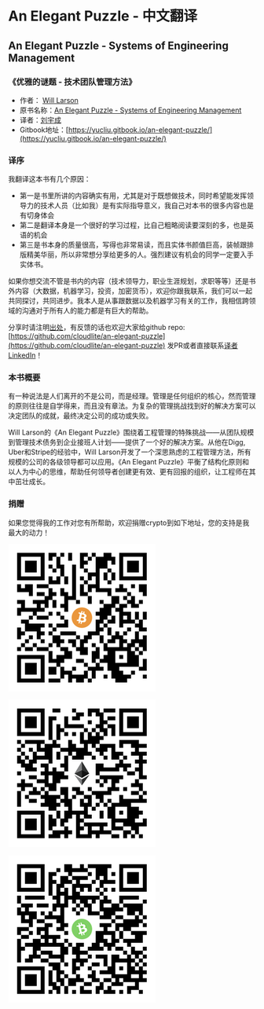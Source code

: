 # An Elegant Puzzle - 中文翻译

## An Elegant Puzzle - Systems of Engineering Management

### 《优雅的谜题 - 技术团队管理方法》

* 作者： [Will Larson](https://www.linkedin.com/in/will-larson-a44b543/)
* 原书名称：[An Elegant Puzzle - Systems of Engineering Management](https://www.amazon.com/Elegant-Puzzle-Systems-Engineering-Management/dp/1732265186/ref=sr_1_1?dchild=1&keywords=an+elegant+puzzle&qid=1619663562&sr=8-1)
* 译者：[刘宇成](https://www.linkedin.com/in/liuyucheng/)
* Gitbook地址：[https://yucliu.gitbook.io/an-elegant-puzzle/](https://yucliu.gitbook.io/an-elegant-puzzle/)

### 译序

我翻译这本书有几个原因：

* 第一是书里所讲的内容确实有用，尤其是对于既想做技术，同时希望能发挥领导力的技术人员（比如我）是有实际指导意义，我自己对本书的很多内容也是有切身体会
* 第二是翻译本身是一个很好的学习过程，比自己粗略阅读要深刻的多，也是英语的机会
* 第三是书本身的质量很高，写得也非常易读，而且实体书颜值巨高，装帧跟排版精美华丽，所以非常想分享给更多的人。强烈建议有机会的同学一定要入手实体书。 

如果你想交流不管是书内的内容（技术领导力，职业生涯规划，求职等等）还是书外内容（大数据，机器学习，投资，加密货币），欢迎你跟我联系，我们可以一起共同探讨，共同进步。我本人是从事跟数据以及机器学习有关的工作，我相信跨领域的沟通对于所有人的能力都是有巨大的帮助。

分享时请注明[出处](https://yucliu.gitbook.io/an-elegant-puzzle/)，有反馈的话也欢迎大家给github repo: [https://github.com/cloudlite/an-elegant-puzzle](https://github.com/cloudlite/an-elegant-puzzle) 发PR或者直接联系[译者LinkedIn](https://www.linkedin.com/in/liuyucheng/)！

### 本书概要

有一种说法是人们离开的不是公司，而是经理。管理是任何组织的核心，然而管理的原则往往是自学得来，而且没有章法。为复杂的管理挑战找到好的解决方案可以决定团队的成就，最终决定公司的成功或失败。

Will Larson的《An Elegant Puzzle》围绕着工程管理的特殊挑战——从团队规模到管理技术债务到企业接班人计划——提供了一个好的解决方案。从他在Digg, Uber和Stripe的经验中，Will Larson开发了一个深思熟虑的工程管理方法，所有规模的公司的各级领导都可以应用。《An Elegant Puzzle》平衡了结构化原则和以人为中心的思维，帮助任何领导者创建更有效、更有回报的组织，让工程师在其中茁壮成长。

### 捐赠

如果您觉得我的工作对您有所帮助，欢迎捐赠crypto到如下地址，您的支持是我最大的动力！

![BTC: 33itepSrkC1sV4GHfEUEifruE82CAzxJ69](.gitbook/assets/image%20%283%29.png)

![ETH: 0x03490a0191f428145988E726e9BCdA7cD8Df86ae](.gitbook/assets/image%20%282%29.png)

![BCH: qpssxzmh5c3vs2pvsmwauam4lzw92qfe5qqk4dz86z](.gitbook/assets/image%20%281%29.png)

